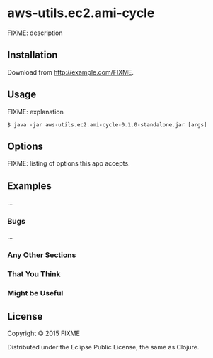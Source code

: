# aws-utils.ec2.ami-cycle

FIXME: description

## Installation

Download from http://example.com/FIXME.

## Usage

FIXME: explanation

    $ java -jar aws-utils.ec2.ami-cycle-0.1.0-standalone.jar [args]

## Options

FIXME: listing of options this app accepts.

## Examples

...

### Bugs

...

### Any Other Sections
### That You Think
### Might be Useful

## License

Copyright © 2015 FIXME

Distributed under the Eclipse Public License, the same as Clojure.
